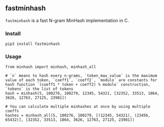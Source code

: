 ## fastminhash

`fastminhash` is a fast N-gram MinHash implementation in C.

### Install

```shell
pip3 install fastminhash
```

### Usage

```python3
from minhash import minhash, minhash_all

# `n` means to hash every n-grams, `token_max_value` is the maximum value of each token, `coeff1`, `coeff2`, `modulo` are constants for hash function `(coeff1 * token + coeff2) % modulo` construction, `tokens` is the list of tokens
hash = minhash(5, 100276, 100279, 12345, 54321, [32352, 33513, 1864, 3626, 12763, 27125, 23981])

# You can calculate multiple minhashes at once by using multiple coeffs
hashes = minhash_all(5, 100276, 100279, [(12345, 54321), (23456, 65432)], [32352, 33513, 1864, 3626, 12763, 27125, 23981])
```

